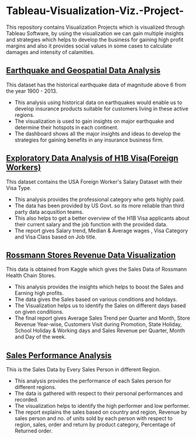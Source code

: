 # Tableau-Visualization-Viz.-Project-
This repository contains Visualization Projects which is visualized through Tableau Software, by using the visualization we can gain multiple insights and strategies which helps to develop the business for gaining high profit margins and also it provides social values in some cases to calculate damages and intensity of calamities.
## [Earthquake and Geospatial Data Analysis](Earthquake%20and%20Geospatial%20Data%20Analysis)
This dataset has the  historical earthquake data of magnitude above 6 from the year 1900 - 2013.
  * This analysis using historical data on earthquakes would enable us to develop insurance products suitable for customers living in these active regions.
  * The visualization is used to gain insights on major earthquake and determine their hotspots in each continent.
  * The dashboard shows all the major insights and ideas to develop the strategies for gaining benefits in any insurance business firm.
## [Exploratory Data Analysis of H1B Visa(Foreign Workers)](Exploratory%20Data%20Analysis%20of%20H1B%20Visa%20(Foreign%20Workers))
This dataset contains the USA Foreign Worker's Salary Dataset with their Visa Type.
  * This analysis provides the professional category who gets highly paid.
  * The data has been provided by US Govt. so its more reliable than third party data acqusition teams.
  * This also helps to get a better overview of the H1B Visa applicants about their current salary and the job function with the provided data.
  * The report gives Salary trend, Median & Average wages , Visa Category and Visa Class based on Job title.
## [Rossmann Stores Revenue Data Visualization](Rossmann%20Stores%20Revenue%20Data%20Visualization)
This data is obtained from Kaggle which gives the Sales Data of Rossmann Health Chain Stores.
  * This analysis provides the insights which helps to boost the Sales and Earning high profits.
  * The data gives the Sales based on various conditions and holidays.
  * The Visualization helps us to identify the Sales on different days based on given conditions.
  * The final report gives Average Sales Trend per Quarter and Month, Store Revenue Year-wise, Customers Visit during Promotion, State Holiday, School Holiday & Working days and Sales Revenue per Quarter, Month and Day of the week.
## [Sales Performance Analysis](Sales%20Performance%20Analysis)
This is the Sales Data by Every Sales Person in different Region.
  * This analysis provides the performance of each Sales person for different regions.
  * The data is gathered with respect to their personal performances and recorded.
  * The visualization helps to identify the high performer and low performer.
  * The report explains the sales based on country and region, Revenue by sales person and no. of units sold by each person with respect to region, sales, order and return by product category, Percentage of Returned order.
